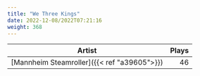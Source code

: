 ```yaml
---
title: "We Three Kings"
date: 2022-12-08/2022T07:21:16
weight: 368
---
```




 Artist | Plays 
----- | -----:
[Mannheim Steamroller]({{< ref "a39605">}}) | 46

